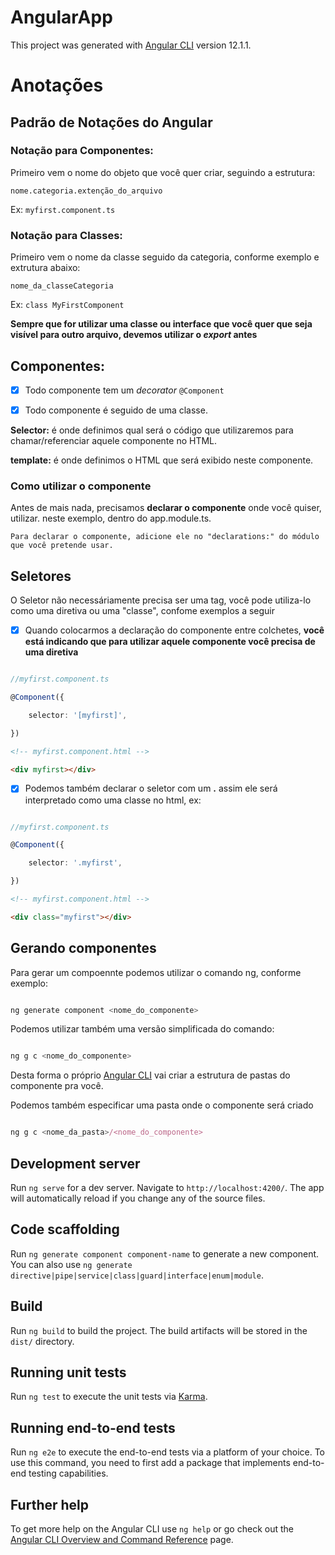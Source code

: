# AngularApp

This project was generated with [Angular CLI](https://github.com/angular/angular-cli) version 12.1.1.

# Anotações

## Padrão de Notações do Angular

### Notação para Componentes:

Primeiro vem o nome do objeto que você quer criar, seguindo a estrutura:

`nome.categoria.extenção_do_arquivo`

Ex: `myfirst.component.ts`

### Notação para Classes:

Primeiro vem o nome da classe seguido da categoria, conforme exemplo e extrutura abaixo:

`nome_da_classeCategoria`

Ex: `class MyFirstComponent`

**Sempre que for utilizar uma classe ou interface que você quer que seja visível para outro arquivo, devemos utilizar o _export_ antes**

## Componentes:

- [x] Todo componente tem um _decorator_ `@Component`

- [x] Todo componente é seguido de uma classe.

**Selector:** é onde definimos qual será o código que utilizaremos para chamar/referenciar aquele componente no HTML.

**template:** é onde definimos o HTML que será exibido neste componente.

### Como utilizar o componente

Antes de mais nada, precisamos **declarar o componente** onde você quiser, utilizar. neste exemplo, dentro do app.module.ts.

    Para declarar o componente, adicione ele no "declarations:" do módulo que você pretende usar.

## Seletores

O Seletor não necessáriamente precisa ser uma tag, você pode utiliza-lo como uma diretiva ou uma "classe", confome exemplos a seguir

- [x] Quando colocarmos a declaração do componente entre colchetes, **você está indicando que para utilizar aquele componente você precisa de uma diretiva**

```Typescript

//myfirst.component.ts

@Component({

    selector: '[myfirst]',

})

```

```html
<!-- myfirst.component.html -->

<div myfirst></div>
```

- [x] Podemos também declarar o seletor com um **.** assim ele será interpretado como uma classe no html, ex:

```Typescript

//myfirst.component.ts

@Component({

    selector: '.myfirst',

})

```

```html
<!-- myfirst.component.html -->

<div class="myfirst"></div>
```

## Gerando componentes

Para gerar um compoennte podemos utilizar o comando ng, conforme exemplo:

```Typescript

ng generate component <nome_do_componente>

```

Podemos utilizar também uma versão simplificada do comando:

```Typescript

ng g c <nome_do_componente>

```

Desta forma o próprio [Angular CLI](https://angular.io/cli) vai criar a estrutura de pastas do componente pra você.

Podemos também especificar uma pasta onde o componente será criado

```Typescript

ng g c <nome_da_pasta>/<nome_do_componente>

```

## Development server

Run `ng serve` for a dev server. Navigate to `http://localhost:4200/`. The app will automatically reload if you change any of the source files.

## Code scaffolding

Run `ng generate component component-name` to generate a new component. You can also use `ng generate directive|pipe|service|class|guard|interface|enum|module`.

## Build

Run `ng build` to build the project. The build artifacts will be stored in the `dist/` directory.

## Running unit tests

Run `ng test` to execute the unit tests via [Karma](https://karma-runner.github.io).

## Running end-to-end tests

Run `ng e2e` to execute the end-to-end tests via a platform of your choice. To use this command, you need to first add a package that implements end-to-end testing capabilities.

## Further help

To get more help on the Angular CLI use `ng help` or go check out the [Angular CLI Overview and Command Reference](https://angular.io/cli) page.
